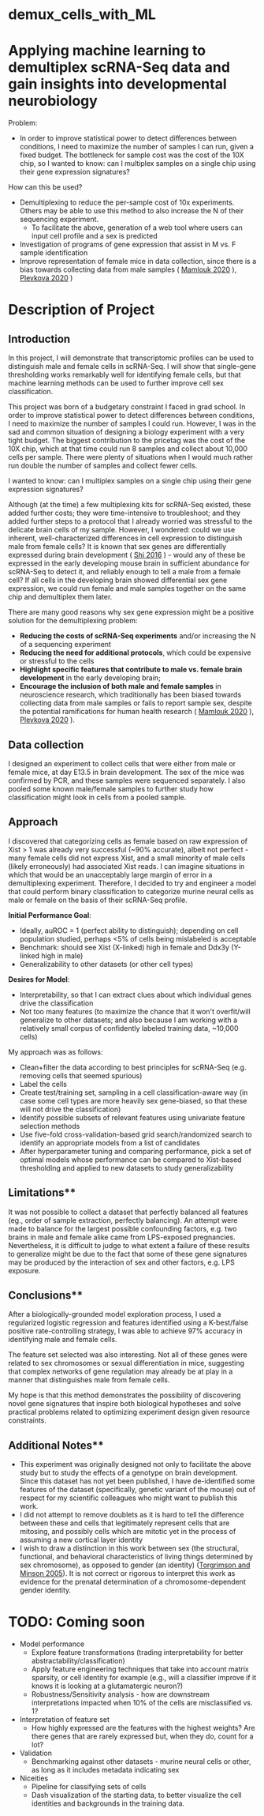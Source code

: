 demux_cells_with_ML
=============
Applying machine learning to demultiplex scRNA-Seq data and gain insights into developmental neurobiology
======================

Problem:
- In order to improve statistical power to detect differences between conditions, I need to maximize the number of samples I can run, given a fixed budget. The bottleneck for sample cost was the cost of the 10X chip, so I wanted to know: can I multiplex samples on a single chip using their gene expression signatures?


How can this be used?
- Demultiplexing to reduce the per-sample cost of 10x experiments. Others may be able to use this method to also increase the N of their sequencing experiment.
    - To facilitate the above, generation of a web tool where users can input cell profile and a sex is predicted
- Investigation of programs of gene expression that assist in M vs. F sample identification
- Improve representation of female mice in data collection, since there is a bias towards collecting data from male samples ( [Mamlouk 2020](https://www.sciencedirect.com/science/article/pii/S0091302220300261?casa_token=J99EnQaWI4EAAAAA:1guIwA5Xa77U4x1vCOiRe7FB3g-9impuCdwXoWkekqcmvbKXTv3dLQz3RKjK3_i8mfcalNEr_Q) ), [Plevkova 2020](https://www.ncbi.nlm.nih.gov/pmc/articles/PMC8603716/) )



# # 

# Description of Project

## Introduction
In this project, I will demonstrate that transcriptomic profiles can be used to distinguish male and female cells in scRNA-Seq. I will show that single-gene thresholding works remarkably well for identifying female cells, but that machine learning methods can be used to further improve cell sex classification.

This project was born of a budgetary constraint I faced in grad school. In order to improve statistical power to detect differences between conditions, I need to maximize the number of samples I could run. However, I was in the sad and common situation of designing a biology experiment with a very tight budget. The biggest contribution to the pricetag was the cost of the 10X chip, which at that time could run 8 samples and collect about 10,000 cells per sample. There were plenty of situations when I would much rather run double the number of samples and collect fewer cells.

I wanted to know: can I multiplex samples on a single chip using their gene expression signatures?

Although (at the time) a few multiplexing kits for scRNA-Seq existed, these added further costs; they were time-intensive to troubleshoot; and they added further steps to a protocol that I already worried was stressful to the delicate brain cells of my sample. However, I wondered: could we use inherent, well-characterized differences in cell expression to distinguish male from female cells? It is known that sex genes are differentially expressed during brain development ( [Shi 2016](https://www.nature.com/articles/srep21181) ) - would any of these be expressed in the early developing mouse brain in sufficient abundance for scRNA-Seq to detect it, and reliably enough to tell a male from a female cell? If all cells in the developing brain showed differential sex gene expression, we could run female and male samples together on the same chip and demultiplex them later.

There are many good reasons why sex gene expression might be a positive solution for the demultiplexing problem:
- **Reducing the costs of scRNA-Seq experiments** and/or increasing the N of a sequencing experiment
- **Reducing the need for additional protocols**, which could be expensive or stressful to the cells
- **Highlight specific features that contribute to male vs. female brain development** in the early developing brain;
- **Encourage the inclusion of both male and female samples** in neuroscience research, which traditionally has been biased towards collecting data from male samples or fails to report sample sex, despite the potential ramifications for human health research ( [Mamlouk 2020](https://www.sciencedirect.com/science/article/pii/S0091302220300261?casa_token=J99EnQaWI4EAAAAA:1guIwA5Xa77U4x1vCOiRe7FB3g-9impuCdwXoWkekqcmvbKXTv3dLQz3RKjK3_i8mfcalNEr_Q) ), [Plevkova 2020](https://www.ncbi.nlm.nih.gov/pmc/articles/PMC8603716/) ).

## Data collection
I designed an experiment to collect cells that were either from male or female mice, at day E13.5 in brain development. The sex of the mice was confirmed by PCR, and these samples were sequenced separately. I also pooled some known male/female samples to further study how classification might look in cells from a pooled sample.

## Approach

I discovered that categorizing cells as female based on raw expression of Xist > 1 was already very successful (~90% accurate), albeit not perfect - many female cells did not express Xist, and a small minority of male cells (likely erroneously) had associated Xist reads. I can imagine situations in which that would be an unacceptably large margin of error in a demultiplexing experiment. Therefore, I decided to try and engineer a model that could perform binary classification to categorize murine neural cells as male or female on the basis of their scRNA-Seq profile.

**Initial Performance Goal**:
- Ideally, auROC = 1 (perfect ability to distinguish); depending on cell population studied, perhaps <5% of cells being mislabeled is acceptable
- Benchmark: should see Xist (X-linked) high in female and Ddx3y (Y-linked high in male)
- Generalizability to other datasets (or other cell types)

**Desires for Model**:
- Interpretability, so that I can extract clues about which individual genes drive the classification
- Not too many features (to maximize the chance that it won't overfit/will generalize to other datasets; and also because I am working with a relatively small corpus of confidently labeled training data, ~10,000 cells)

My approach was as follows:
- Clean+filter the data according to best principles for scRNA-Seq (e.g. removing cells that seemed spurious)
- Label the cells
- Create test/training set, sampling in a cell classification-aware way (in case some cell types are more heavily sex gene-biased, so that these will not drive the classification)
- Identify possible subsets of relevant features using univariate feature selection methods
- Use five-fold cross-validation-based grid search/randomized search to identify an appropriate models from a list of candidates
- After hyperparameter tuning and comparing performance, pick a set of optimal models whose performance can be compared to Xist-based thresholding and applied to new datasets to study generalizability

## Limitations**
It was not possible to collect a dataset that perfectly balanced all features (eg., order of sample extraction, perfectly balancing). An attempt were made to balance for the largest possible confounding factors, e.g. two brains in male and female alike came from LPS-exposed pregnancies. Nevertheless, it is difficult to judge to what extent a failure of these results to generalize might be due to the fact that some of these gene signatures may be produced by the interaction of sex and other factors, e.g. LPS exposure.

## Conclusions**
After a biologically-grounded model exploration process, I used a regularized logistic regression and features identified using a K-best/false positive rate-controlling strategy, I was able to achieve 97% accuracy in identifying male and female cells. 

The feature set selected was also interesting. Not all of these genes were related to sex chromosomes or sexual differentiation in mice, suggesting that complex networks of gene regulation may already be at play in a manner that distinguishes male from female cells.

My hope is that this method demonstrates the possibility of discovering novel gene signatures that inspire both biological hypotheses and solve practical problems related to optimizing experiment design given resource constraints.

## Additional Notes**
- This experiment was originally designed not only to facilitate the above study but to study the effects of a genotype on brain development. Since this dataset has not yet been published, I have de-identified some features of the dataset (specifically, genetic variant of the mouse) out of respect for my scientific colleagues who might want to publish this work.
- I did not attempt to remove doublets as it is hard to tell the difference between these and cells that legitimately represent cells that are mitosing, and possibly cells which are mitotic yet in the process of assuming a new cortical layer identity
- I wish to draw a distinction in this work between sex (the structural, functional, and behavioral characteristics of living things determined by sex chromosome), as opposed to gender (an identity) ([Torgrimson and Minson 2005](https://journals.physiology.org/doi/full/10.1152/japplphysiol.00376.2005)). It is not correct or rigorous to interpret this work as evidence for the prenatal determination of a chromosome-dependent gender identity.

# TODO: Coming soon
- Model performance
    - Explore feature transformations (trading interpretability for better abstractability/classification)
    - Apply feature engineering techniques that take into account matrix sparsity, or cell identity for example (e.g., will a classifier improve if it knows it is looking at a glutamatergic neuron?)
    - Robustness/Sensitivity analysis - how are downstream interpretations impacted when 10% of the cells are misclassified vs. 1?
- Interpretation of feature set
    - How highly expressed are the features with the highest weights? Are there genes that are rarely expressed but, when they do, count for a lot?
- Validation
    - Benchmarking against other datasets - murine neural cells or other, as long as it includes metadata indicating sex
- Niceities
    - Pipeline for classifying sets of cells
    - Dash visualization of the starting data, to better visualize the cell identities and backgrounds in the training data.
